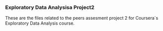 ### Exploratory Data Analysisa Project2

These are the files related to the peers assesment project 2 for Coursera´s Exploratory Data Analysis course.
